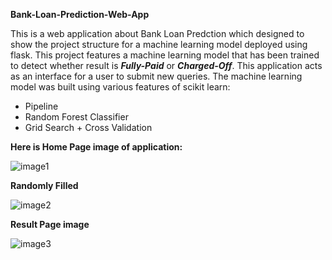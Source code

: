 **Bank-Loan-Prediction-Web-App**

This is a web application about Bank Loan Predction which designed to show the project structure for a machine learning model deployed using flask. This project features a machine learning model that has been trained to detect whether result is _**Fully-Paid**_ or _**Charged-Off**_. This application acts as an interface for a user to submit new queries. The machine learning model was built using various features of scikit learn:

- Pipeline
- Random Forest Classifier
- Grid Search + Cross Validation

**Here is Home Page image of application:**

![image1](https://github.com/fedakhalil/Bank-Loan-Prediction-Web-App/blob/main/static/stylesheets/homepage_screen.png?raw=true)



**Randomly Filled**

![image2](https://github.com/fedakhalil/Bank-Loan-Prediction-Web-App/blob/main/static/stylesheets/filled_screen.png?raw=true)



**Result Page image**

![image3](https://github.com/fedakhalil/Bank-Loan-Prediction-Web-App/blob/main/static/stylesheets/result_screen.png?raw=true)
